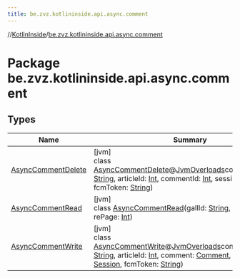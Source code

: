 ```yaml
---
title: be.zvz.kotlininside.api.async.comment
---
```

//[KotlinInside](../../index.html)/[be.zvz.kotlininside.api.async.comment](index.html)



# Package be.zvz.kotlininside.api.async.comment



## Types


| Name | Summary |
|---|---|
| [AsyncCommentDelete](-async-comment-delete/index.html) | [jvm]<br>class [AsyncCommentDelete](-async-comment-delete/index.html)@[JvmOverloads](https://kotlinlang.org/api/latest/jvm/stdlib/kotlin.jvm/-jvm-overloads/index.html)constructor(gallId: [String](https://kotlinlang.org/api/latest/jvm/stdlib/kotlin/-string/index.html), articleId: [Int](https://kotlinlang.org/api/latest/jvm/stdlib/kotlin/-int/index.html), commentId: [Int](https://kotlinlang.org/api/latest/jvm/stdlib/kotlin/-int/index.html), session: [Session](../be.zvz.kotlininside.session/-session/index.html), fcmToken: [String](https://kotlinlang.org/api/latest/jvm/stdlib/kotlin/-string/index.html)) |
| [AsyncCommentRead](-async-comment-read/index.html) | [jvm]<br>class [AsyncCommentRead](-async-comment-read/index.html)(gallId: [String](https://kotlinlang.org/api/latest/jvm/stdlib/kotlin/-string/index.html), articleId: [Int](https://kotlinlang.org/api/latest/jvm/stdlib/kotlin/-int/index.html), rePage: [Int](https://kotlinlang.org/api/latest/jvm/stdlib/kotlin/-int/index.html)) |
| [AsyncCommentWrite](-async-comment-write/index.html) | [jvm]<br>class [AsyncCommentWrite](-async-comment-write/index.html)@[JvmOverloads](https://kotlinlang.org/api/latest/jvm/stdlib/kotlin.jvm/-jvm-overloads/index.html)constructor(gallId: [String](https://kotlinlang.org/api/latest/jvm/stdlib/kotlin/-string/index.html), articleId: [Int](https://kotlinlang.org/api/latest/jvm/stdlib/kotlin/-int/index.html), comment: [Comment](../be.zvz.kotlininside.api.type.comment/-comment/index.html), session: [Session](../be.zvz.kotlininside.session/-session/index.html), fcmToken: [String](https://kotlinlang.org/api/latest/jvm/stdlib/kotlin/-string/index.html)) |

